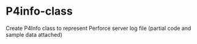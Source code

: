 # P4info-class
Create P4Info class to represent Perforce server log file (partial code and sample data attached) 
